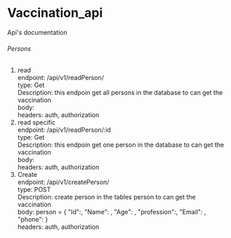 # Vaccination_api
Api's documentation
###### Persons
1. read <br>
endpoint: /api/v1/readPerson/  <br>
type: Get <br>
Description: this endpoin get all persons in the database to can get the vaccination <br>
body: <br>
headers: auth, authorization <br>
2. read specific <br>
endpoint: /api/v1/readPerson/:id  <br>
type: Get <br>
Description: this endpoin get one person in the database to can get the vaccination <br>
body: <br>
headers: auth, authorization <br>
3. Create <br>
endpoint: /api/v1/createPerson/  <br>
type: POST <br>
Description: create person in the tables person to can get the vaccination <br>
body: person = {
        "Id":,
        "Name": ,
        "Age": ,
        "profession":,
        "Email": ,
        "phone": 
    } <br>
headers: auth, authorization <br>
